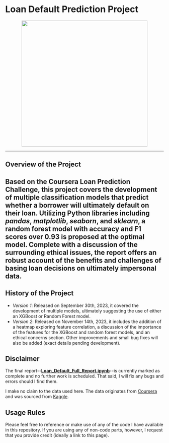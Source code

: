 # Loan Default Prediction Project

<div id="header" align="center">
  <img src="https://media.giphy.com/media/72HahsJD4atSE/giphy.gif" width="400"/>
</div>

---

## Overview of the Project

Based on the Coursera Loan Prediction Challenge, this project covers the development of multiple classification models that predict whether a borrower will ultimately default on their loan. Utilizing Python libraries including *pandas*, *matplotlib*, *seaborn*, and *sklearn*, a random forest model with accuracy and F1 scores over 0.93 is proposed at the optimal model. Complete with a discussion of the surrounding ethical issues, the report offers an robust account of the benefits and challenges of basing loan decisions on ultimately impersonal data.
---

## History of the Project

* *Version 1*: Released on September 30th, 2023, it covered the development of multiple models, ultimately suggesting the use of either an XGBoost or Random Forest model.
* *Version 2*: Released on November 14th, 2023, it includes the addition of a heatmap exploring feature correlation, a discussion of the importance of the features for the XGBoost and random forest models, and an ethical concerns section. Other improvements and small bug fixes will also be added (exact details pending development).

## Disclaimer

The final report--[**Loan_Default_Full_Report.ipynb**](https://github.com/Habeus-Crimpus/Loan_default/blob/main/Loan_Default_Full_Report.ipynb)--is currently marked as complete and no further work is scheduled. That said, I will fix any bugs and errors should I find them. 

I make no claim to the data used here. The data originates from [Coursera](https://www.coursera.org/projects/data-science-coding-challenge-loan-default-prediction?allowOnboardingRedirect=true&courseSlug=data-science-coding-challenge-loan-default-prediction&showOnboardingModal=check#details) and was sourced from [Kaggle](https://www.kaggle.com/datasets/nikhil1e9/loan-default). 

## Usage Rules

Please feel free to reference or make use of any of the code I have available in this repository. If you are using any of non-code parts, however, I request that you provide credit (ideally a link to this page).
